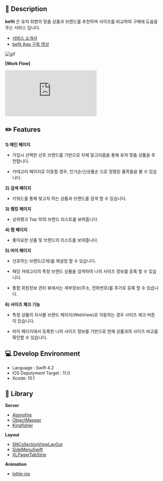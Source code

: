 ## 🌟 Description

**befit** 은 유저 취향의 맞춤 상품과 브랜드를 추천하며
사이즈를 비교하여 구매에 도움을 주는 서비스 입니다.

- [서비스 소개서](https://github.com/SOPT23-Befit/Befit-iOS/blob/master/publicData/presentation_befit.pdf)
- [befit App 구동 영상](https://youtu.be/3jSsLOF4BKM)

![gif](https://github.com/SOPT23-Befit/Befit-iOS/blob/master/publicData/gif_befit.gif)

**[Work Flow]**

![workflow](https://github.com/SOPT23-Befit/Befit-iOS/blob/master/publicData/workflow_befit.pdf)


## ✏️ Features

**1) 메인 페이지**

- 가입시 선택한 선호 브랜드를 기반으로 자체 알고리즘을 통해 유저 맞춤 상품을 추천합니다.

- 카테고리 페이지로 이동할 경우, 인기순/신상품순 으로 정렬된 품목들을 볼 수 있습니다. 


**2) 검색 페이지**

- 키워드를 통해 찾고자 하는 상품과 브랜드를 검색 할 수 있습니다.


**3) 랭킹 페이지**

- 상위랭크 Top 10의 브랜드 리스트를 보여줍니다.


**4) 찜 페이지**

- 좋아요한 상품 및 브랜드의 리스트를 보여줍니다.


**5) 마이 페이지**

- 선호하는 브랜드(2개)를 재설정 할 수 있습니다.

- 해당 카테고리의 특정 브랜드 상품을 검색하여 나의 사이즈 정보를 등록 할 수  있습니다.

- 통합 회원정보 관리 뷰에서는 세부정보(주소, 전화번호)를 추가로 등록 할 수 있습니다.


**6) 사이즈 체크 기능**

- 특정 상품의 자사몰 브랜드 페이지(WebView)로 이동하는 경우 사이즈 체크 버튼이 있습니다.

- 마이 페이지에서 등록한 나의 사이즈 정보를 기반으로 현재 상품과의 사이즈 비교를 확인할 수 있습니다.


## 💻 Develop Environment

* Language : Swift 4.2
* iOS Depolyment Target : 11.0
* Xcode: 10.1

## 📖  Library

**Server**

* [Alamofire](https://github.com/Alamofire/Alamofire)
* [ObjectMapper](https://github.com/tristanhimmelman/ObjectMapper)
* [Kingfisher](https://github.com/onevcat/Kingfisher)

**Layout**

* [SNCollectionViewLayOut](https://github.com/ahmedAlmasri/SNCollectionViewLayout)
* [SideMenuSwift](https://github.com/kukushi/SideMenu)
* [XLPagerTabStrip](https://github.com/xmartlabs/XLPagerTabStrip)


**Animation**

* [lottie-ios](https://github.com/airbnb/lottie-ios)




